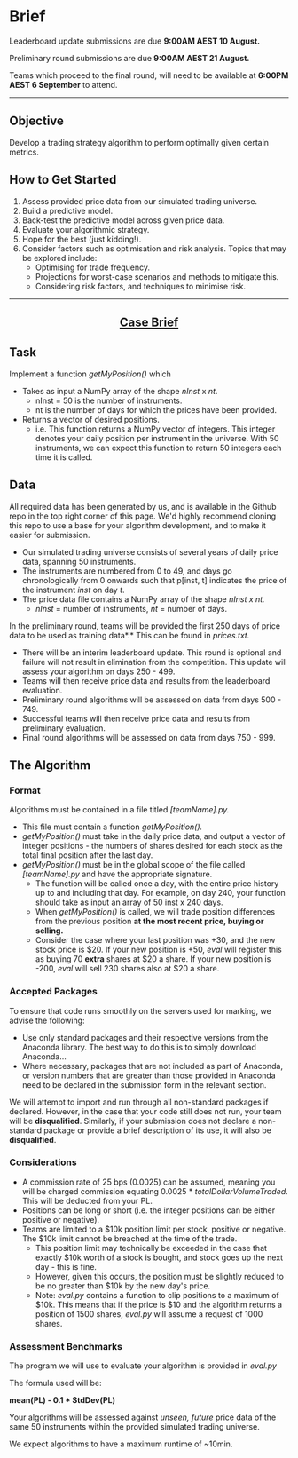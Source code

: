 # Brief

Leaderboard update submissions are due **9:00AM AEST 10 August.** 

Preliminary round submissions are due **9:00AM AEST 21 August.** 

Teams which proceed to the final round, will need to be available at **6:00PM AEST 6 September** to attend.

[//]: # (We recommend that each team have at least one member with programming experience in Python, as well as financial knowledge. Impressive submissions will be expected to involve reasonably advanced data analysis and implementation of reasonably sophisticated trading strategies.)

---

## Objective

Develop a trading strategy algorithm to perform optimally given certain metrics.

## How to Get Started

1. Assess provided price data from our simulated trading universe.
2. Build a predictive model.
3. Back-test the predictive model across given price data.
4. Evaluate your algorithmic strategy.
5. Hope for the best (just kidding!).
6. Consider factors such as optimisation and risk analysis. Topics that may be explored include:
   - Optimising for trade frequency.
   - Projections for worst-case scenarios and methods to mitigate this.
   - Considering risk factors, and techniques to minimise risk.

[//]: # (For more information, make sure to take a look at our [learning resources and technical advice]&#40;https://unsw-fintech-society-events.github.io/algothon2022/4resources/&#41; page!)

---

## **<p align="center"><ins>Case Brief</ins></p>**

## Task

Implement a function _getMyPosition()_ which

- Takes as input a NumPy array of the shape _nInst_ x _nt_.
  - nInst = 50 is the number of instruments.
  - nt is the number of days for which the prices have been provided.
- Returns a vector of desired positions.
  - i.e. This function returns a NumPy vector of integers. This integer denotes your daily position per instrument in the universe. With 50 instruments, we can expect this function to return 50 integers each time it is called.

## Data

All required data has been generated by us, and is available in the Github repo in the top right corner of this page. We'd highly recommend cloning this repo to use a base for your algorithm development, and to make it easier for submission.

- Our simulated trading universe consists of several years of daily price data, spanning 50 instruments.
- The instruments are numbered from 0 to 49, and days go chronologically from 0 onwards such that p[inst, t] indicates the price of the instrument _inst_ on day _t_.
- The price data file contains a NumPy array of the shape _nInst x nt._
  - _nInst_ = number of instruments, _nt_ = number of days.

In the preliminary round, teams will be provided the first 250 days of price data to be used as training data*.* This can be found in _prices.txt._

- There will be an interim leaderboard update. This round is optional and failure will not result in elimination from the competition. This update will assess your algorithm on days 250 - 499.
- Teams will then receive price data and results from the leaderboard evaluation.
- Preliminary round algorithms will be assessed on data from days 500 - 749.
- Successful teams will then receive price data and results from preliminary evaluation.
- Final round algorithms will be assessed on data from days 750 - 999.

## The Algorithm

### Format

Algorithms must be contained in a file titled _[teamName].py._

- This file must contain a function _getMyPosition()._
- _getMyPosition()_ must take in the daily price data, and output a vector of integer positions - the numbers of shares desired for each stock as the total final position after the last day.
- _getMyPosition()_ must be in the global scope of the file called _[teamName].py_ and have the appropriate signature.
  - The function will be called once a day, with the entire price history up to and including that day. For example, on day 240, your function should take as input an array of 50 inst x 240 days.
  - When _getMyPosition()_ is called, we will trade position differences from the previous position **at the most recent price, buying or selling.**
  - Consider the case where your last position was +30, and the new stock price is $20. If your new position is +50, _eval_ will register this as buying 70 **extra** shares at $20 a share. If your new position is -200, _eval_ will sell 230 shares also at $20 a share.

### **Accepted Packages**

To ensure that code runs smoothly on the servers used for marking, we advise the following:

- Use only standard packages and their respective versions from the Anaconda library. The best way to do this is to simply download Anaconda...
- Where necessary, packages that are not included as part of Anaconda, or version numbers that are greater than those provided in Anaconda need to be declared in the submission form in the relevant section.

We will attempt to import and run through all non-standard packages if declared. However, in the case that your code still does not run, your team will be **disqualified**. Similarly, if your submission does not declare a non-standard package or provide a brief description of its use, it will also be **disqualified**.

### **Considerations**

- A commission rate of 25 bps (0.0025) can be assumed, meaning you will be charged commission equating 0.0025 \* _totalDollarVolumeTraded_. This will be deducted from your PL.
- Positions can be long or short (i.e. the integer positions can be either positive or negative).
- Teams are limited to a $10k position limit per stock, positive or negative. The $10k limit cannot be breached at the time of the trade.
  - This position limit may technically be exceeded in the case that exactly $10k worth of a stock is bought, and stock goes up the next day - this is fine.
  - However, given this occurs, the position must be slightly reduced to be no greater than $10k by the new day's price.
  - Note: _eval.py_ contains a function to clip positions to a maximum of $10k. This means that if the price is $10 and the algorithm returns a position of 1500 shares, _eval.py_ will assume a request of 1000 shares.

### **Assessment Benchmarks**

The program we will use to evaluate your algorithm is provided in _eval.py_

The formula used will be: 

**mean(PL) - 0.1 * StdDev(PL)**

[//]: # (- PL &#40;daily and mean&#41;,)

[//]: # (- Return &#40;net PL / _dollarVolumeTraded_&#41;,)

[//]: # (- Sharpe Ratio, and)

[//]: # (- Trading volume.)

Your algorithms will be assessed against _unseen, future_ price data of the same 50 instruments within the provided simulated trading universe.

We expect algorithms to have a maximum runtime of ~10min.

[//]: # (## Submission)

[//]: # ()
[//]: # (Submission details can be found on our [Submission]&#40;https://unsw-fintech-society-events.github.io/algothon2022/5submission/&#41; page.)

[//]: # ()
[//]: # (Ensure that all code submitted is tested against _eval.py_ **This will be the test used to evaluate the performance of your algorithm.**)

[//]: # (Judging criteria can be found [here.]&#40;https://unsw-fintech-society-events.github.io/algothon2022/6criteria/&#41;)
